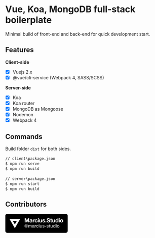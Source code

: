# Vue, Koa, MongoDB full-stack boilerplate

Minimal build of front-end and back-end for quick development start.

## Features

**Client-side**

* [x] Vuejs 2.x
* [x] @vue/cli-service (Webpack 4, SASS/SCSS)

**Server-side**

* [x] Koa
* [x] Koa router
* [x] MongoDB as Mongoose
* [x] Nodemon
* [x] Webpack 4

## Commands

Build folder `dist` for both sides.

```node
// client\package.json
$ npm run serve
$ npm run build

// server\package.json
$ npm run start
$ npm run build
```

## Contributors

<a href="https://github.com/marcius-studio">
<img src="https://raw.githubusercontent.com/marcius-studio/storage/master/badge-marcius-studio.svg" height="60">
</a>  
